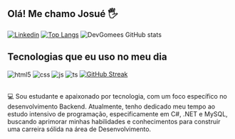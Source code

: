 ## Olá! Me chamo Josué 🖐️


[![Linkedin](https://img.shields.io/badge/LinkedIn-0077B5?style=for-the-badge&logo=linkedin&logoColor=white)](https://www.linkedin.com/in/josu%C3%A9-gomes-89859125b/)
[![Top Langs](https://github-readme-stats.vercel.app/api/top-langs/?username=anuraghazra&layout=donut)](https://github.com/anuraghazra/github-readme-stats)
![DevGomees GitHub stats](https://github-readme-stats.vercel.app/api?username=DevGomees&show_icons=true&theme=dracula)
## Tecnologias que eu uso no meu dia

<div style="display: inline_block">
  <img align="center" alt="html5" src="https://img.shields.io/badge/C%23-239120?style=for-the-badge&logo=c-sharp&logoColor=white" />
  <img align="center" alt="css" src="https://img.shields.io/badge/.NET-5C2D91?style=for-the-badge&logo=.net&logoColor=white" />
  <img align="center" alt="js" src="https://img.shields.io/badge/Microsoft_Azure-0089D6?style=for-the-badge&logo=microsoft-azure&logoColor=white" />
  <img align="center" alt="ts" src="https://img.shields.io/badge/MySQL-00000F?style=for-the-badge&logo=mysql&logoColor=white" />
<a href="https://git.io/streak-stats"><img src="https://github-readme-streak-stats.herokuapp.com?user=Gomes&theme=dark" alt="GitHub Streak" /></a>
</div><br/>

💻 Sou estudante e apaixonado por tecnologia,
 com um foco específico
 no desenvolvimento Backend. Atualmente,
 tenho dedicado meu tempo ao estudo
 intensivo de programação, especificamente
 em C#, .NET e MySQL, buscando aprimorar
 minhas habilidades e conhecimentos para
 construir uma carreira sólida na área de
 Desenvolvimento.
